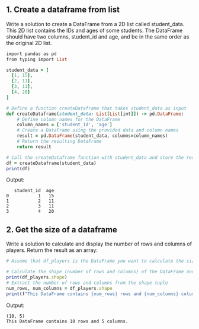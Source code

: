 ## 1. Create a dataframe from list

Write a solution to create a DataFrame from a 2D list called student_data. This 2D list contains the IDs and ages of some students.
The DataFrame should have two columns, student_id and age, and be in the same order as the original 2D list.

```ruby
import pandas as pd
from typing import List

student_data = [
  [1, 15],
  [2, 11],
  [3, 11],
  [4, 20]
]

# Define a function createDataframe that takes student_data as input
def createDataframe(student_data: List[List[int]]) -> pd.DataFrame:
    # Define column names for the DataFrame
    column_names = ['student_id', 'age']
    # Create a DataFrame using the provided data and column names
    result = pd.DataFrame(student_data, columns=column_names)
    # Return the resulting DataFrame
    return result

# Call the createDataframe function with student_data and store the result in df
df = createDataframe(student_data)
print(df)
```
Output:
```
   student_id  age
0           1   15
1           2   11
2           3   11
3           4   20
```


## 2. Get the size of a dataframe

Write a solution to calculate and display the number of rows and columns of players.
Return the result as an array:

```ruby
# Assume that df_players is the DataFrame you want to calculate the size of

# Calculate the shape (number of rows and columns) of the DataFrame and print it
print(df_players.shape)
# Extract the number of rows and columns from the shape tuple
num_rows, num_columns = df_players.shape
print(f"This DataFrame contains {num_rows} rows and {num_columns} columns.")
```
Output:
```
(10, 5)
This DataFrame contains 10 rows and 5 columns.
```

